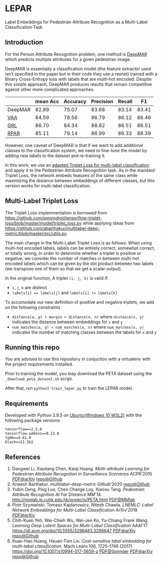 # LEPAR
Label Embeddings for Pedestrian Attribute Recognition as a Multi-Label Classification Task

## Introduction
For the Person Attribute Recognition problem, one method is [DeepMAR](http://dangweili.github.io/misc/pdfs/acpr15-att.pdf) which predicts multiple attributes for a given pedestrian image. 

DeepMAR is essentially a classification model (the feature extractor used isn't specified in the paper but in their code they use a resnet) trained with a Binary Cross-Entropy loss with labels that are multi-hot encoded. Despite this simple approach, DeepMAR produces results that remain competitive against other more complicated approaches.

|         | mean Acc | Accuracy | Precision | Recall | F1    |
|---------|----------|----------|-----------|--------|-------|
| DeepMAR | 82.89    | 75.07    | 83.68     | 83.14  | 83.41 |
| [VAA](https://arxiv.org/pdf/1807.03903.pdf) | 84.59    | 78.56    | 86.79     | 86.12  | 86.46 |
| [GRL](https://www.ijcai.org/Proceedings/2018/0441.pdf) | 86.70    | 84.34    | 88.82     | 86.51  | 86.51 |
| [RPAR](https://arxiv.org/abs/2005.11909) | 85.11    | 79.14    | 86.99     | 86.33  | 86.39 |

However, one caveat of DeepMAR is that if we want to add additional classes to the classification system, we need to fine-tune the model by adding new labels to the dataset and re-training it.

In this work, we use an [adapted Triplet Loss for multi-label classification](https://github.com/abarthakur/multilabel-deep-metric) and apply it to the Pedestrian Attribute Recognition task. As in the standard Triplet Loss, the network embeds features of the same class while maximizing the distance between embeddings of different classes, but this version works for multi-label classification.

## Multi-Label Triplet Loss
The Triplet Loss implemnentation is borrowed from https://github.com/omoindrot/tensorflow-triplet-loss/blob/master/model/triplet_loss.py while applying ideas from https://github.com/abarthakur/multilabel-deep-metric/blob/master/src/utils.py.

The main change in the Multi-Label Triplet Loss is as follows:
When using multi-hot encoded labels, labels can be entirely correct, somewhat correct, or totally wrong.
In order to determine whether a triplet is positive or negative, we consider the number of matches in between multi-hot encoded labels which can be given by the dot product between two labels (we transpose one of them so that we get a scalar output).

In the original function, A triplet `(i, j, k)` is valid if:
* `i`, `j`, `k` are distinct
* `labels[i] == labels[j]` and `labels[i] != labels[k]`

To accomodate our new definition of positive and negative triplets, we add on the following constraints
* `distance(a, p) + margin > distance(a, n)` where `distance(x, y)` indicates the distance between embeddings for `x` and `y`
* `num_matches(a, p) < num_matches(a, n)` where `num_matches(x, y)` indicates the number of matching classes between the labels for `x` and `y`

## Running this repo
You are advised to use this repository in conjuction with a virtualenv with the project
requirements installed.

Prior to training the model, you may download the PETA dataset using the `_download_peta_dataset.sh` script.

After that, run `python3 train_lepar.py` to train the LEPAR model.

## Requirements
Developed with Python 3.9.5 on [Ubuntu(Windows 10 WSL2)](https://ubuntu.com/blog/ubuntu-on-wsl-2-is-generally-available) with the following package versions:
```
tensorflow==2.5.0
tensorflow-addons==0.13.0
tqdm==4.61.0
black==21.5b2
```

## References
1. Dangwei Li, Xiaotang Chen, Kaiqi Huang. _Multi-attribute Learning for Pedestrian Attribute Recognition in Surveillance Scenarios_ ACPR'2015 [PDF@arXiv](http://dangweili.github.io/misc/pdfs/acpr15-att.pdf) [repo@Github](https://github.com/dangweili/pedestrian-attribute-recognition-pytorch)
2. Aneesh Barthakur. _multilabel-deep-metric_ Github'2020 [repo@Github](https://github.com/abarthakur/multilabel-deep-metric)
3. Yubin Deng, Ping Luo, Chen Change Loy, Xiaoou Tang. _Pedestrian Attribute Recognition At Far Distance_ MM'14 http://mmlab.ie.cuhk.edu.hk/projects/PETA.html [PDF@MMlab](http://mmlab.ie.cuhk.edu.hk/projects/PETA_files/Pedestrian%20Attribute%20Recognition%20At%20Far%20Distance.pdf)
4. Piotr Szymański, Tomasz Kajdanowicz, Nitesh Chawla. _LNEMLC: Label Network Embeddings for Multi-Label Classification_ ArXiv'2018 [PDF@arXiv](https://arxiv.org/pdf/1812.02956.pdf) 
5. Chih-Kuan Yeh, Wei-Chieh Wu, Wei-Jen Ko, Yu-Chiang Frank Wang. _Learning Deep Latent Spaces for Multi-Label Classification_ AAAI'17 https://dl.acm.org/doi/10.5555/3298483.3298647 [PDF@arXiv](https://www.aaai.org/ocs/index.php/AAAI/AAAI17/paper/viewFile/14166/14487) [repo@Github](https://github.com/chihkuanyeh/C2AE)
6. Kuan-Hao Huang, Hsuan-Tien Lin. _Cost-sensitive label embedding for multi-label classification_. Mach Learn 106, 1725–1746 (2017). https://doi.org/10.1007/s10994-017-5659-z [PDF@Springer](https://link.springer.com/content/pdf/10.1007/s10994-017-5659-z.pdf) [PDF@arXiv](https://arxiv.org/pdf/1603.09048.pdf) [repo@Github](https://github.com/ej0cl6/csmlc)

